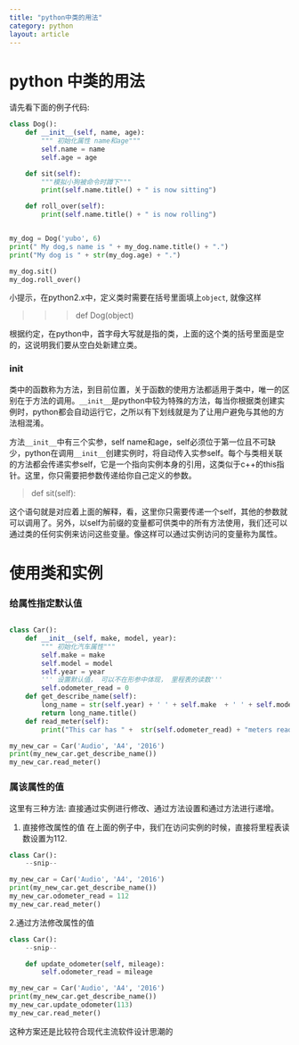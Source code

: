 ```yaml
---
title: "python中类的用法"
category: python
layout: article
---
```


# python 中类的用法
请先看下面的例子代码:

```python
class Dog():
    def __init__(self, name, age):
        """ 初始化属性 name和age"""
        self.name = name
        self.age = age

    def sit(self):
        """模拟小狗被命令时蹲下"""
        print(self.name.title() + " is now sitting")

    def roll_over(self):
        print(self.name.title() + " is now rolling")


my_dog = Dog('yubo', 6)
print(" My dog,s name is " + my_dog.name.title() + ".")
print("My dog is " + str(my_dog.age) + ".")

my_dog.sit()
my_dog.roll_over()

```
小提示，在python2.x中，定义类时需要在括号里面填上`object`, 就像这样

>>> def Dog(object)

根据约定，在python中，首字母大写就是指的类，上面的这个类的括号里面是空的，这说明我们要从空白处新建立类。


### __init__
类中的函数称为方法，到目前位置，关于函数的使用方法都适用于类中，唯一的区别在于方法的调用。`__init__`是python中较为特殊的方法，每当你根据类创建实例时，python都会自动运行它，之所以有下划线就是为了让用户避免与其他的方法相混淆。

方法`__init__`中有三个实参，self name和age，self必须位于第一位且不可缺少，python在调用`__init__`创建实例时，将自动传入实参self。每个与类相关联的方法都会传递实参self，它是一个指向实例本身的引用，这类似于c++的this指针。这里，你只需要把参数传递给你自己定义的参数。

>def sit(self):

这个语句就是对应着上面的解释，看，这里你只需要传递一个self，其他的参数就可以调用了。另外，以self为前缀的变量都可供类中的所有方法使用，我们还可以通过类的任何实例来访问这些变量。像这样可以通过实例访问的变量称为属性。

# 使用类和实例

### 给属性指定默认值

```python

class Car():
    def __init__(self, make, model, year):
        """ 初始化汽车属性"""
        self.make = make
        self.model = model
        self.year = year
        ''' 设置默认值， 可以不在形参中体现， 里程表的读数'''
        self.odometer_read = 0
    def get_describe_name(self):
        long_name = str(self.year) + ' ' + self.make  + ' ' + self.model
        return long_name.title()
    def read_meter(self):
        print("This car has " +  str(self.odometer_read) + "meters read ")

my_new_car = Car('Audio', 'A4', '2016')
print(my_new_car.get_describe_name())
my_new_car.read_meter()
```

### 属该属性的值
这里有三种方法: 直接通过实例进行修改、通过方法设置和通过方法进行递增。

1. 直接修改属性的值
在上面的例子中，我们在访问实例的时候，直接将里程表读数设置为112.

```python
class Car():
	--snip--

my_new_car = Car('Audio', 'A4', '2016')
print(my_new_car.get_describe_name())
my_new_car.odometer_read = 112
my_new_car.read_meter()
```

2.通过方法修改属性的值
```python
class Car():
	--snip--

    def update_odometer(self, mileage):
        self.odometer_read = mileage

my_new_car = Car('Audio', 'A4', '2016')
print(my_new_car.get_describe_name())
my_new_car.update_odometer(113)
my_new_car.read_meter()
```
这种方案还是比较符合现代主流软件设计思潮的
